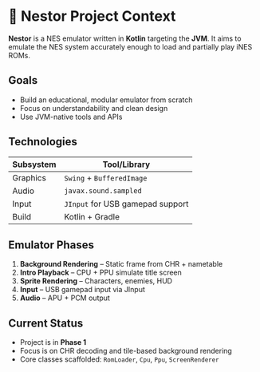 # 🧠 Nestor Project Context

**Nestor** is a NES emulator written in **Kotlin** targeting the **JVM**. It aims to emulate the NES system accurately enough to load and partially play iNES ROMs.

## Goals

- Build an educational, modular emulator from scratch
- Focus on understandability and clean design
- Use JVM-native tools and APIs

## Technologies

| Subsystem | Tool/Library                     |
|----------|----------------------------------|
| Graphics | `Swing` + `BufferedImage`        |
| Audio    | `javax.sound.sampled`            |
| Input    | `JInput` for USB gamepad support |
| Build    | Kotlin + Gradle                  |

## Emulator Phases

1. **Background Rendering** – Static frame from CHR + nametable
2. **Intro Playback** – CPU + PPU simulate title screen
3. **Sprite Rendering** – Characters, enemies, HUD
4. **Input** – USB gamepad input via JInput
5. **Audio** – APU + PCM output

## Current Status

- Project is in **Phase 1**
- Focus is on CHR decoding and tile-based background rendering
- Core classes scaffolded: `RomLoader`, `Cpu`, `Ppu`, `ScreenRenderer`
